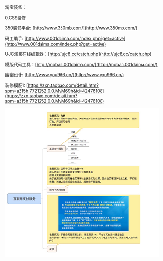 淘宝装修：

0.CSS装修

350装修平台: [http://www.350mb.com/](http://www.350mb.com/)

码工助手: [http://www.001daima.com/index.php?get=active](http://www.001daima.com/index.php?get=active)

UJC淘宝在线编辑器：[http://ujc8.cc/catch.php](http://ujc8.cc/catch.php)

模版代码工具：[http://moban.001daima.com/](http://moban.001daima.com/)

幽幽设计: [http://www.you966.cn/](http://www.you966.cn/)

装修模版1: [https://zxn.taobao.com/detail.htm?spm=a215h.7721252.0.0.MvM69h&id=42476108](https://zxn.taobao.com/detail.htm?spm=a215h.7721252.0.0.MvM69h&id=42476108)

![](/assets/pic/淘宝店铺支付方式.png)

